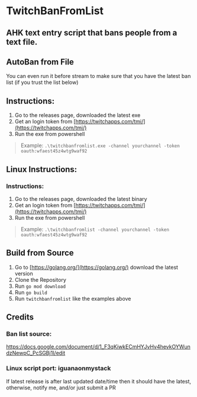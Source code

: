 # TwitchBanFromList

## AHK text entry script that bans people from a text file.
## AutoBan from File

You can even run it before stream to make sure that you have the latest ban list (if you trust the list below)

## Instructions:
1. Go to the releases page, downloaded the latest exe
2. Get an login token from [https://twitchapps.com/tmi/](https://twitchapps.com/tmi/)
3. Run the exe from powershell
> Example: `.\twitchbanfromlist.exe -channel yourchannel -token oauth:wfaest45z4wtg9waf92`

## Linux Instructions:
### Instructions:
1. Go to the releases page, downloaded the latest binary
2. Get an login token from [https://twitchapps.com/tmi/](https://twitchapps.com/tmi/)
3. Run the exe from powershell
> Example: `.\twitchbanfromlist -channel yourchannel -token oauth:wfaest45z4wtg9waf92`

## Build from Source
1. Go to [https://golang.org/](https://golang.org/) download the latest version
2. Clone the Repository
3. Run `go mod download`
4. Run `go build`
5. Run `twitchbanfromlist` like the examples above
##	Credits
###	Ban list source: 
https://docs.google.com/document/d/1_F3qKiwkECmHYJvHv4hevkOYWundzNewpC_PcSGBj1I/edit
###	Linux script port: iguanaonmystack

If latest release is after last updated date/time then it should have the latest, otherwise, notify me, and/or just submit a PR

